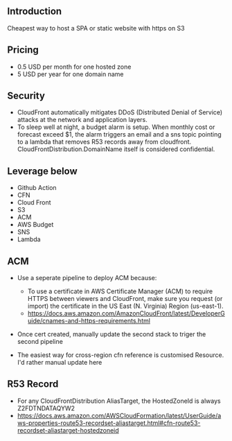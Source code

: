 ## Introduction
Cheapest way to host a SPA or static website with https on S3

## Pricing
* 0.5 USD per month for one hosted zone
* 5 USD per year for one domain name

## Security

* CloudFront automatically mitigates DDoS (Distributed Denial of Service) attacks at the network and application layers.
* To sleep well at night, a budget alarm is setup. When monthly cost or forecast exceed $1, the alarm triggers an email and a sns topic pointing to a lambda that removes R53 records away from cloudfront. CloudFrontDistribution.DomainName itself is considered confidential.

## Leverage below
- Github Action
- CFN
- Cloud Front
- S3
- ACM
- AWS Budget
- SNS
- Lambda

## ACM

* Use a seperate pipeline to deploy ACM because:
    - To use a certificate in AWS Certificate Manager (ACM) to require HTTPS between viewers and CloudFront, make sure you request (or import) the certificate in the US East (N. Virginia) Region (us-east-1).
    - https://docs.aws.amazon.com/AmazonCloudFront/latest/DeveloperGuide/cnames-and-https-requirements.html

* Once cert created, manually update the second stack to triger the second pipeline
* The easiest way for cross-region cfn reference is customised Resource. I'd rather manual update here

## R53 Record

* For any CloudFrontDistribution AliasTarget, the HostedZoneId is always Z2FDTNDATAQYW2
* https://docs.aws.amazon.com/AWSCloudFormation/latest/UserGuide/aws-properties-route53-recordset-aliastarget.html#cfn-route53-recordset-aliastarget-hostedzoneid
